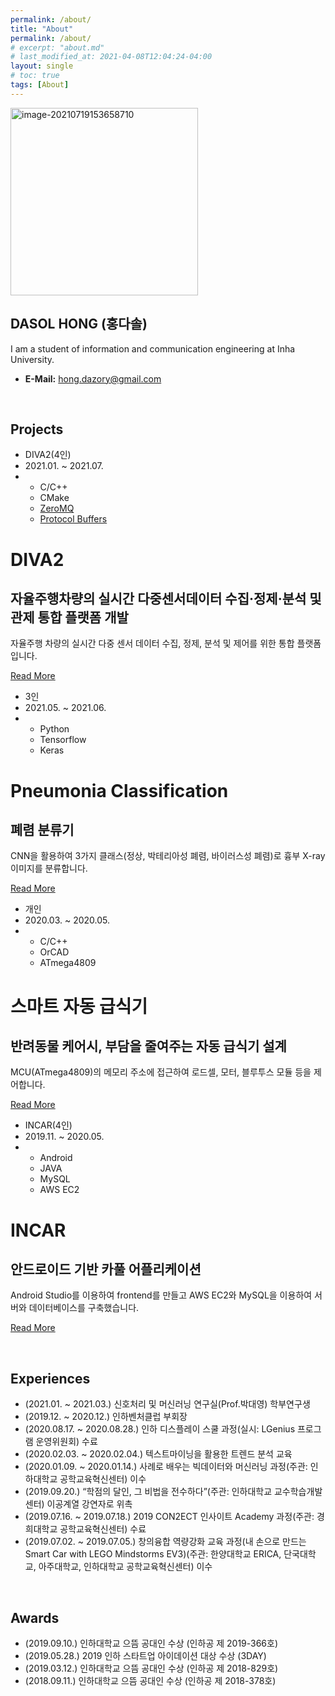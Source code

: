 ```yaml
---
permalink: /about/
title: "About"
permalink: /about/
# excerpt: "about.md"
# last_modified_at: 2021-04-08T12:04:24-04:00
layout: single
# toc: true
tags: [About]
---
```


<img src="/files/about/image-20210719153658710.png" alt="image-20210719153658710" style="width:300px;" />



## DASOL HONG (홍다솔)

I am a student of information and communication engineering at Inha University.

* **E-Mail:** hong.dazory@gmail.com



<br>

## Projects

<div class="blog-card">
    <div class="meta">
        <div class="photo" style="background-image: url(/files/about/image-20210719184530047.png)"></div>
        <ul class="details">
        <li class="author">DIVA2(4인)</li>
        <li class="date">2021.01. ~ 2021.07.</li>
        <li class="tags">
            <ul>
            <li>C/C++</li>
            <li>CMake</li>
            <li><a href="https://zeromq.org/" target="_blank">ZeroMQ</a></li>
            <li><a href="https://developers.google.com/protocol-buffers" target="_blank">Protocol Buffers</a></li>
            </ul>
        </li>
        </ul>
    </div>
    <div class="description">
        <h1>DIVA2</h1>
        <h2>자율주행차량의 실시간 다중센서데이터 수집·정제·분석 및 관제 통합 플랫폼 개발</h2>
        <p>자율주행 차량의 실시간 다중 센서 데이터 수집, 정제, 분석 및 제어를 위한 통합 플랫폼입니다.</p>
        <p class="read-more">
        <a href="https://github.com/dazory/diva2" target="_blank">Read More</a>
        </p>
    </div>
</div>
<div class="blog-card alt">
    <div class="meta">
        <div class="photo" style="background-image: url(/files/about/image-20210719190415893.png)"></div>
        <ul class="details">
        <li class="author">3인</li>
        <li class="date">2021.05. ~ 2021.06.</li>
        <li class="tags">
            <ul>
            <li>Python</li>
            <li>Tensorflow</li>
            <li>Keras</li>
            </ul>
        </li>
        </ul>
    </div>
    <div class="description">
        <h1>Pneumonia Classification</h1>
        <h2>폐렴 분류기</h2>
        <p>CNN을 활용하여 3가지 클래스(정상, 박테리아성 폐렴, 바이러스성 폐렴)로 흉부 X-ray 이미지를 분류합니다.</p>
        <p class="read-more">
        <a href="https://github.com/dazory/Pneumonia-Classification" target="_blank">Read More</a>
        </p>
    </div>
</div>
<div class="blog-card">
    <div class="meta">
        <div class="photo" style="background-image: url(/files/about/image-20210719192637676.png)"></div>
        <ul class="details">
        <li class="author">개인</li>
        <li class="date">2020.03. ~ 2020.05.</li>
        <li class="tags">
            <ul>
            <li>C/C++</li>
            <li>OrCAD</li>
            <li>ATmega4809</li>
            </ul>
        </li>
        </ul>
    </div>
    <div class="description">
        <h1>스마트 자동 급식기</h1>
        <h2>반려동물 케어시, 부담을 줄여주는 자동 급식기 설계</h2>
        <p>MCU(ATmega4809)의 메모리 주소에 접근하여 로드셀, 모터, 블루투스 모듈 등을 제어합니다.</p>
        <p class="read-more">
        <a href="#" onclick="return false;" target="_blank">Read More</a>
        </p>
    </div>
</div>
<div class="blog-card alt">
    <div class="meta">
        <div class="photo" style="background-image: url(/files/about/image-20210719194650595.png)"></div>
        <ul class="details">
        <li class="author">INCAR(4인)</li>
        <li class="date">2019.11. ~ 2020.05.</li>
        <li class="tags">
            <ul>
            <li>Android</li>
            <li>JAVA</li>
            <li>MySQL</li>
            <li>AWS EC2</li>
            </ul>
        </li>
        </ul>
    </div>
    <div class="description">
        <h1>INCAR</h1>
        <h2>안드로이드 기반 카풀 어플리케이션</h2>
        <p>Android Studio를 이용하여 frontend를 만들고 AWS EC2와 MySQL을 이용하여 서버와 데이터베이스를 구축했습니다.</p>
        <p class="read-more">
        <a href="#" onclick="return false;" target="_blank">Read More</a>
        </p>
    </div>
</div>




<br>    

## Experiences

* (2021.01. ~ 2021.03.) 신호처리 및 머신러닝 연구실(Prof.박대영) 학부연구생
* (2019.12. ~ 2020.12.) 인하벤처클럽 부회장
* (2020.08.17. ~ 2020.08.28.) 인하 디스플레이 스쿨 과정(실시: LGenius 프로그램 운영위원회) 수료
* (2020.02.03. ~ 2020.02.04.) 텍스트마이닝을 활용한 트렌드 분석 교육
* (2020.01.09. ~ 2020.01.14.) 사례로 배우는 빅데이터와 머신러닝 과정(주관: 인하대학교 공학교육혁신센터) 이수
* (2019.09.20.) “학점의 달인, 그 비법을 전수하다”(주관: 인하대학교 교수학습개발센터) 이공계열 강연자로 위촉
* (2019.07.16. ~ 2019.07.18.) 2019 CON2ECT 인사이트 Academy 과정(주관: 경희대학교 공학교육혁신센터) 수료
* (2019.07.02. ~ 2019.07.05.) 창의융합 역량강화 교육 과정(내 손으로 만드는 Smart Car with LEGO Mindstorms EV3)(주관: 한양대학교 ERICA, 단국대학교, 아주대학교, 인하대학교 공학교육혁신센터) 이수

<br>

## Awards

* (2019.09.10.) 인하대학교 으뜸 공대인 수상 (인하공 제 2019-366호)
* (2019.05.28.) 2019 인하 스타트업 아이데이션 대상 수상 (3DAY)
* (2019.03.12.) 인하대학교 으뜸 공대인 수상 (인하공 제 2018-829호)
* (2018.09.11.) 인하대학교 으뜸 공대인 수상 (인하공 제 2018-378호)











